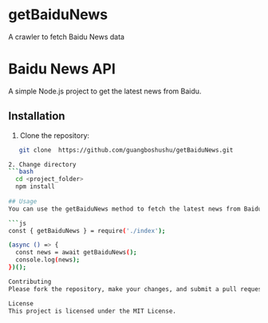 # getBaiduNews
A crawler to fetch Baidu News data

# Baidu News API

A simple Node.js project to get the latest news from Baidu.

## Installation

1. Clone the repository:
```bash
   git clone  https://github.com/guangboshushu/getBaiduNews.git

2. Change directory
```bash
  cd <project_folder>
  npm install
  
## Usage
You can use the getBaiduNews method to fetch the latest news from Baidu:

```js
const { getBaiduNews } = require('./index');

(async () => {
  const news = await getBaiduNews();
  console.log(news);
})();

Contributing
Please fork the repository, make your changes, and submit a pull request.

License
This project is licensed under the MIT License.
